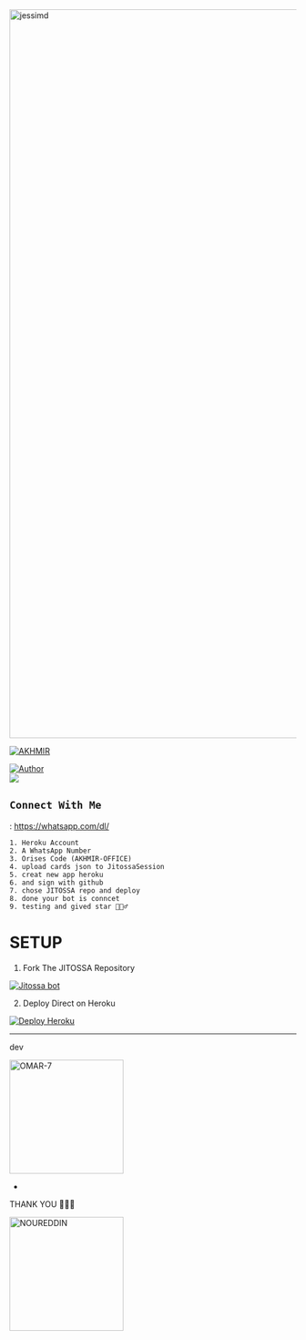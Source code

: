 <img src="https://telegra.ph/file/09a2c0d9df9ba8f42ce3a.jpg" alt="jessimd" width="1280"/>
</p>



<p align="center">

 <a href="#"><img title="AKHMIR" src="https://img.shields.io/badge/Whatshapp BOT-green?colorA=%23ff0000&colorB=%23017e40&style=for-the-badge"></a>

</p>

<p align="center">

<a href="https://github.com/Akhmir-office/Akhmir-office"><img title="Author" src="https://img.shields.io/badge/AKHMIR&OFFICE !-green.svg?style=for-the-badge&logo=github"></a>
<br>
<img src="https://komarev.com/ghpvc/?username=Omarcharaf&color=brightgreen" />

</p>



## ```Connect With Me```

: https://whatsapp.com/dl/






``` 
1. Heroku Account
2. A WhatsApp Number
3. Orises Code (AKHMIR-OFFICE)
4. upload cards json to JitossaSession
5. creat new app heroku
6. and sign with github
7. chose JITOSSA repo and deploy
8. done your bot is conncet
9. testing and gived star 🙋🏻‍♂️
```

# SETUP 

1. Fork The JITOSSA Repository 
<a href="https://https://github.com/Akhmir-office/Akhmir-office/fork">
<img title="Jitossa bot"  src="https://img.shields.io/badge/FORK JITOSSA-h?color=orange&style=for-the-badge&logo=stackshare"></a>


   

2. Deploy Direct on Heroku

 <a href='https://dashboard.heroku.com/new-app' target="_blank">
<img alt='Deploy Heroku' src='https://img.shields.io/badge/deploy heroku-000?style=for-the-badge&logo=heroku&logoColor=white'/></a>


-----------
dev 

<a href="https://github.com/Akhmir-office/Akhmir-office"><img src="https://github.com/Akhmir-office/Akhmir-office" width="200" height="200" alt="OMAR-7"/></a>

-
THANK YOU 🧚🏼‍♀️


<a href="https://github.com/noureddineouafy"><img src="https://github.com/noureddineouafy.png" width="200" height="200" alt="NOUREDDIN"/></a>
